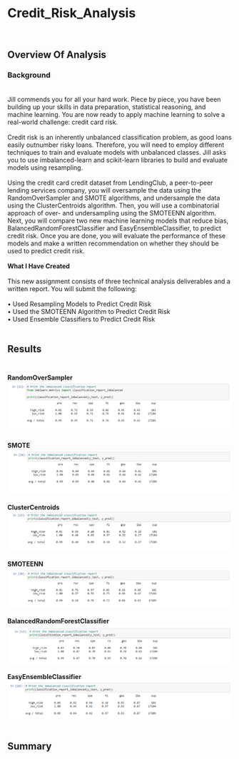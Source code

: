 # Credit_Risk_Analysis<br><br>

## Overview Of Analysis<br>

### Background<br><br>
Jill commends you for all your hard work. Piece by piece, you have been building up your skills in data preparation, statistical reasoning, and machine learning. You are now ready to apply machine learning to solve a real-world challenge: credit card risk.<br><br>
Credit risk is an inherently unbalanced classification problem, as good loans easily outnumber risky loans. Therefore, you will need to employ different techniques to train and evaluate models with unbalanced classes. Jill asks you to use imbalanced-learn and scikit-learn libraries to build and evaluate models using resampling.<br><br>
Using the credit card credit dataset from LendingClub, a peer-to-peer lending services company, you will oversample the data using the RandomOverSampler and SMOTE algorithms, and undersample the data using the ClusterCentroids algorithm. Then, you will use a combinatorial approach of over- and undersampling using the SMOTEENN algorithm. Next, you will compare two new machine learning models that reduce bias, BalancedRandomForestClassifier and EasyEnsembleClassifier, to predict credit risk. Once you are done, you will evaluate the performance of these models and make a written recommendation on whether they should be used to predict credit risk.<br><br>
**What I Have Created**<br><br>
This new assignment consists of three technical analysis deliverables and a written report. You will submit the following:<br><br>
      •	Used Resampling Models to Predict Credit Risk<br>
      •	Used the SMOTEENN Algorithm to Predict Credit Risk<br>
      •	Used Ensemble Classifiers to Predict Credit Risk<br><br>

## Results<br><br>
**RandomOverSampler**<br>
![Random_Over_Sampler](Resources/Random_Over_Sampler.png)<br><br>
**SMOTE**<br>
![SMOTE](Resources/SMOTE.png)<br><br>
**ClusterCentroids**<br>
![Cluster_Centroids](Resources/Cluster_Centroids.png)<br><br>
**SMOTEENN**<br>
![SMOTEENN](Resources/SMOTEENN.png)<br><br>
**BalancedRandomForestClassifier**<br>
![Balanced_Random_Forest_Classifier](Resources/Balanced_Random_Forest_Classifier.png)<br><br>
**EasyEnsembleClassifier**<br>
![Easy_Ensemble_Classifier](Resources/Easy_Ensemble_Classifier.png)<br><br>

## Summary<br><br>
